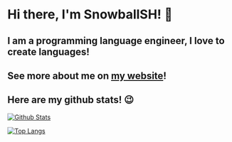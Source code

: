# Hi there, I'm SnowballSH! 👋

## I am a programming language engineer, I love to create languages!
## See more about me on [my website](http://snowballsh.me/)!

## Here are my github stats! 😉
[![Github Stats](https://github-readme-stats.vercel.app/api?username=SnowballSH&show_icons=true&theme=buefy)](https://github.com/SnowballSH/)

[![Top Langs](https://github-readme-stats.vercel.app/api/top-langs/?username=SnowballSH&show_icons=true&theme=buefy&layout=compact)](https://github.com/SnowballSH/)

